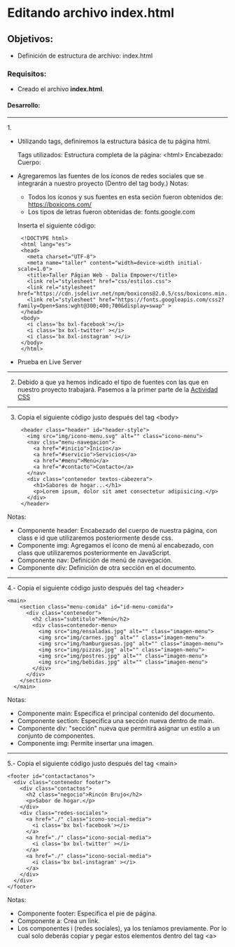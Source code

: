# Editando archivo index.html

## Objetivos: 
  - Definición de estructura de archivo: index.html
  
### Requisitos:
  - Creado el archivo <b>index.html</b>.
  
#### Desarrollo:

<hr>
1. 

- Utilizando tags, definiremos la estructura básica de tu página html.

    Tags utilizados:
    Estructura completa de la página: \<html>
    Encabezado: <head>
    Cuerpo: <body>
 
 - Agregaremos las fuentes de los íconos de redes sociales que se integrarán a nuestro proyecto (Dentro del tag body.)
   Notas: 
   - Todos los íconos y sus fuentes en esta seción fueron obtenidos de: https://boxicons.com/
   - Los tipos de letras fueron obtenidas de: fonts.google.com
    
    Inserta el siguiente código: 
    
        <!DOCTYPE html>
        <html lang="es">
        <head>
          <meta charset="UTF-8">
          <meta name="taller" content="width=device-width initial-scale=1.0">
          <title>Taller Págian Web - Dalia Empower</title>            
          <link rel="stylesheet" href="css/estilos.css">
          <link rel="stylesheet" href="https://cdn.jsdelivr.net/npm/boxicons@2.0.5/css/boxicons.min.css"> 
          <link rel="stylesheet" href="https://fonts.googleapis.com/css2?family=Open+Sans:wght@300;400;700&display=swap" >
        </head>
        <body>
          <i class='bx bxl-facebook'></i>
          <i class='bx bxl-twitter' ></i>
          <i class='bx bxl-instagram' ></i>
        </body> 
        </html>
        
 - Prueba en Live Server
<hr> 

2. Debido a que ya hemos indicado el tipo de fuentes con las que en nuestro proyecto trabajará. Pasemos a la primer parte de la [Actividad CSS](../Actividad-CSS)
<hr> 

3. Copia el siguiente código justo después del tag \<body>
  
        <header class="header" id="header-style">
          <img src="img/icono-menu.svg" alt="" class="icono-menu">
          <nav clss="menu-navegacion">
            <a href="#inicio">Inicio</a>
            <a href="#servicio">Servicios</a>
            <a href="#menu">Menú</a>
            <a href="#contacto">Contacto</a>    
          </nav>
          <div class="contenedor textos-cabezera">
            <h1>Sabores de hogar...</h1>
            <p>Lorem ipsum, dolor sit amet consectetur adipisicing.</p>
          </div>
        </header>

Notas:

- Componente header: Encabezado del cuerpo de nuestra página, con class e id que utilizaremos posteriormente desde css.
- Componente img: Agregamos el ícono de menú al encabezado, con class que utilizaremos posteriormente en JavaScript.
- Componente nav: Definición de menú de navegación.
- Componente div: Definición de otra sección en el documento.
<hr> 

4.- Copia el siguiente código justo después del tag \<header>

    <main>
        <section class="menu-comida" id="id-menu-comida">
          <div class="contenedor">
            <h2 class="subtitulo">Menú</h2>
            <div class=contenedor-menu>
              <img src="img/ensaladas.jpg" alt="" class="imagen-menu">
              <img src="img/carnes.jpg" alt="" class="imagen-menu">
              <img src="img/hamburguesas.jpg" alt="" class="imagen-menu">
              <img src="img/pizzas.jpg" alt="" class="imagen-menu">
              <img src="img/postres.jpg" alt="" class="imagen-menu">
              <img src="img/bebidas.jpg" alt="" class="imagen-menu">
            </div>
          </div>
        </section>
      </main>

Notas:
  - Componente main: Especifica el principal contenido del documento.
  - Componente section: Especifica una sección nueva dentro de main.
  - Componente div: "sección" nueva que permitirá asignar un estilo a un conjunto de componentes.
  - Componente img: Permite insertar una imagen.
<hr>

5.- Copia el siguiente código justo después del tag \<main>

    <footer id="contactactanos">
      <div class="contenedor footer">
        <div class="contactos">
          <h2 class="negocio">Rincón Brujo</h2>
          <p>Sabor de hogar.</p>
        </div>
        <div class="redes-sociales">
          <a href="./" class="icono-social-media">
            <i class='bx bxl-facebook'></i>
          </a>
          <a href="./" class="icono-social-media">
            <i class='bx bxl-twitter' ></i>
          </a>
          <a href="./" class="icono-social-media">
            <i class='bx bxl-instagram' ></i>
          </a>
        </div>
      </div>
    </footer>
    
Notas:
  - Componente footer: Especifica el pie de página.
  - Componente a: Crea un link.
  - Los componentes i (redes sociales), ya los teníamos previamente. Por lo cual solo deberás copiar y pegar estos elementos dentro del tag \<a>

